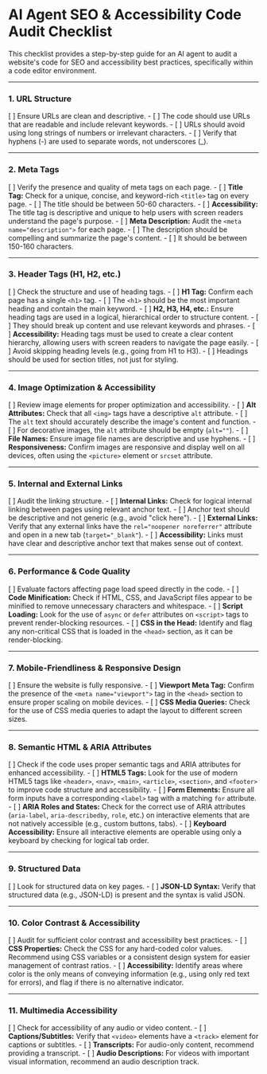 # AI Agent SEO & Accessibility Code Audit Checklist

This checklist provides a step-by-step guide for an AI agent to audit a website's code for SEO and accessibility best practices, specifically within a code editor environment.

---

### 1. **URL Structure**
[ ] Ensure URLs are clean and descriptive.
    - [ ] The code should use URLs that are readable and include relevant keywords.
    - [ ] URLs should avoid using long strings of numbers or irrelevant characters.
    - [ ] Verify that hyphens (-) are used to separate words, not underscores (_).

---

### 2. **Meta Tags**
[ ] Verify the presence and quality of meta tags on each page.
    - [ ] **Title Tag:** Check for a unique, concise, and keyword-rich `<title>` tag on every page.
        - [ ] The title should be between 50-60 characters.
        - [ ] **Accessibility:** The title tag is descriptive and unique to help users with screen readers understand the page's purpose.
    - [ ] **Meta Description:** Audit the `<meta name="description">` for each page.
        - [ ] The description should be compelling and summarize the page's content.
        - [ ] It should be between 150-160 characters.

---

### 3. **Header Tags (H1, H2, etc.)**
[ ] Check the structure and use of heading tags.
    - [ ] **H1 Tag:** Confirm each page has a single `<h1>` tag.
        - [ ] The `<h1>` should be the most important heading and contain the main keyword.
    - [ ] **H2, H3, H4, etc.:** Ensure heading tags are used in a logical, hierarchical order to structure content.
        - [ ] They should break up content and use relevant keywords and phrases.
    - [ ] **Accessibility:** Heading tags must be used to create a clear content hierarchy, allowing users with screen readers to navigate the page easily.
        - [ ] Avoid skipping heading levels (e.g., going from H1 to H3).
        - [ ] Headings should be used for section titles, not just for styling.

---

### 4. **Image Optimization & Accessibility**
[ ] Review image elements for proper optimization and accessibility.
    - [ ] **Alt Attributes:** Check that all `<img>` tags have a descriptive `alt` attribute.
        - [ ] The `alt` text should accurately describe the image's content and function.
        - [ ] For decorative images, the `alt` attribute should be empty (`alt=""`).
    - [ ] **File Names:** Ensure image file names are descriptive and use hyphens.
    - [ ] **Responsiveness:** Confirm images are responsive and display well on all devices, often using the `<picture>` element or `srcset` attribute.

---

### 5. **Internal and External Links**
[ ] Audit the linking structure.
    - [ ] **Internal Links:** Check for logical internal linking between pages using relevant anchor text.
        - [ ] Anchor text should be descriptive and not generic (e.g., avoid "click here").
    - [ ] **External Links:** Verify that any external links have the `rel="noopener noreferrer"` attribute and open in a new tab (`target="_blank"`).
    - [ ] **Accessibility:** Links must have clear and descriptive anchor text that makes sense out of context.

---

### 6. **Performance & Code Quality**
[ ] Evaluate factors affecting page load speed directly in the code.
    - [ ] **Code Minification:** Check if HTML, CSS, and JavaScript files appear to be minified to remove unnecessary characters and whitespace.
    - [ ] **Script Loading:** Look for the use of `async` or `defer` attributes on `<script>` tags to prevent render-blocking resources.
    - [ ] **CSS in the Head:** Identify and flag any non-critical CSS that is loaded in the `<head>` section, as it can be render-blocking.

---

### 7. **Mobile-Friendliness & Responsive Design**
[ ] Ensure the website is fully responsive.
    - [ ] **Viewport Meta Tag:** Confirm the presence of the `<meta name="viewport">` tag in the `<head>` section to ensure proper scaling on mobile devices.
    - [ ] **CSS Media Queries:** Check for the use of CSS media queries to adapt the layout to different screen sizes.

---

### 8. **Semantic HTML & ARIA Attributes**
[ ] Check if the code uses proper semantic tags and ARIA attributes for enhanced accessibility.
    - [ ] **HTML5 Tags:** Look for the use of modern HTML5 tags like `<header>`, `<nav>`, `<main>`, `<article>`, `<section>`, and `<footer>` to improve code structure and accessibility.
    - [ ] **Form Elements:** Ensure all form inputs have a corresponding `<label>` tag with a matching `for` attribute.
    - [ ] **ARIA Roles and States:** Check for the correct use of ARIA attributes (`aria-label`, `aria-describedby`, `role`, etc.) on interactive elements that are not natively accessible (e.g., custom buttons, tabs).
    - [ ] **Keyboard Accessibility:** Ensure all interactive elements are operable using only a keyboard by checking for logical tab order.

---

### 9. **Structured Data**
[ ] Look for structured data on key pages.
    - [ ] **JSON-LD Syntax:** Verify that structured data (e.g., JSON-LD) is present and the syntax is valid JSON.

---

### 10. **Color Contrast & Accessibility**
[ ] Audit for sufficient color contrast and accessibility best practices.
    - [ ] **CSS Properties:** Check the CSS for any hard-coded color values. Recommend using CSS variables or a consistent design system for easier management of contrast ratios.
    - [ ] **Accessibility:** Identify areas where color is the only means of conveying information (e.g., using only red text for errors), and flag if there is no alternative indicator.

---

### 11. **Multimedia Accessibility**
[ ] Check for accessibility of any audio or video content.
    - [ ] **Captions/Subtitles:** Verify that `<video>` elements have a `<track>` element for captions or subtitles.
    - [ ] **Transcripts:** For audio-only content, recommend providing a transcript.
    - [ ] **Audio Descriptions:** For videos with important visual information, recommend an audio description track.
